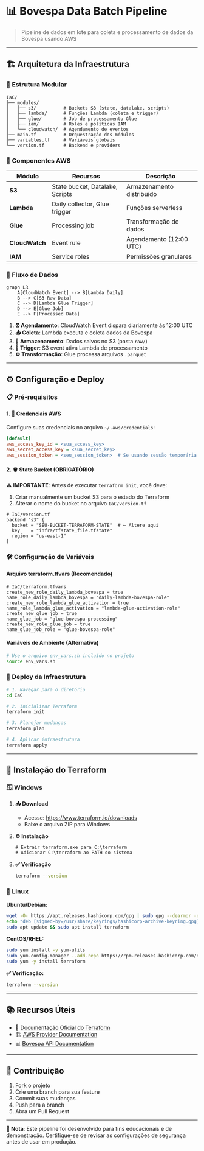 # 📊 Bovespa Data Batch Pipeline

> Pipeline de dados em lote para coleta e processamento de dados da Bovespa usando AWS

---

## 🏗️ Arquitetura da Infraestrutura

### 📁 Estrutura Modular

```
IaC/
├── modules/
│   ├── s3/          # Buckets S3 (state, datalake, scripts)
│   ├── lambda/      # Funções Lambda (coleta e trigger)
│   ├── glue/        # Job de processamento Glue
│   ├── iam/         # Roles e políticas IAM
│   └── cloudwatch/  # Agendamento de eventos
├── main.tf          # Orquestração dos módulos
├── variables.tf     # Variáveis globais
└── version.tf       # Backend e providers
```

### 🔧 Componentes AWS

| Módulo | Recursos | Descrição |
|--------|----------|----------|
| **S3** | State bucket, Datalake, Scripts | Armazenamento distribuído |
| **Lambda** | Daily collector, Glue trigger | Funções serverless |
| **Glue** | Processing job | Transformação de dados |
| **CloudWatch** | Event rule | Agendamento (12:00 UTC) |
| **IAM** | Service roles | Permissões granulares |

### 🔄 Fluxo de Dados

```mermaid
graph LR
    A[CloudWatch Event] --> B[Lambda Daily]
    B --> C[S3 Raw Data]
    C --> D[Lambda Glue Trigger]
    D --> E[Glue Job]
    E --> F[Processed Data]
```

1. **⏰ Agendamento**: CloudWatch Event dispara diariamente às 12:00 UTC
2. **📥 Coleta**: Lambda executa e coleta dados da Bovespa
3. **💾 Armazenamento**: Dados salvos no S3 (pasta `raw/`)
4. **🚀 Trigger**: S3 event ativa Lambda de processamento
5. **⚙️ Transformação**: Glue processa arquivos `.parquet`

---

## ⚙️ Configuração e Deploy

### 📋 Pré-requisitos

#### 1. 🔐 Credenciais AWS

Configure suas credenciais no arquivo `~/.aws/credentials`:

```ini
[default]
aws_access_key_id = <sua_access_key>
aws_secret_access_key = <sua_secret_key>
aws_session_token = <seu_session_token>  # Se usando sessão temporária
```

#### 2. 🪣 State Bucket (OBRIGATÓRIO)

**⚠️ IMPORTANTE**: Antes de executar `terraform init`, você deve:

1. Criar manualmente um bucket S3 para o estado do Terraform
2. Alterar o nome do bucket no arquivo `IaC/version.tf`

```hcl
# IaC/version.tf
backend "s3" {
  bucket = "SEU-BUCKET-TERRAFORM-STATE"  # ← Altere aqui
  key    = "infra/tfstate_file.tfstate"
  region = "us-east-1"
}
```

### 🛠️ Configuração de Variáveis

#### Arquivo terraform.tfvars (Recomendado)

```hcl
# IaC/terraform.tfvars
create_new_role_daily_lambda_bovespa = true
name_role_daily_lambda_bovespa = "daily-lambda-bovespa-role"
create_new_role_lambda_glue_activation = true
name_role_lambda_glue_activation = "lambda-glue-activation-role"
create_new_glue_job = true
name_glue_job = "glue-bovespa-processing"
create_new_role_glue_job = true
name_glue_job_role = "glue-bovespa-role"
```

#### Variáveis de Ambiente (Alternativa)

```bash
# Use o arquivo env_vars.sh incluído no projeto
source env_vars.sh
```

### 🚀 Deploy da Infraestrutura

```bash
# 1. Navegar para o diretório
cd IaC

# 2. Inicializar Terraform
terraform init

# 3. Planejar mudanças
terraform plan

# 4. Aplicar infraestrutura
terraform apply
```

---

## 🔧 Instalação do Terraform

### 🪟 Windows

1. **📥 Download**
   - Acesse: https://www.terraform.io/downloads
   - Baixe o arquivo ZIP para Windows

2. **⚙️ Instalação**
   ```cmd
   # Extrair terraform.exe para C:\terraform
   # Adicionar C:\terraform ao PATH do sistema
   ```

3. **✅ Verificação**
   ```cmd
   terraform --version
   ```

### 🐧 Linux

**Ubuntu/Debian:**
```bash
wget -O- https://apt.releases.hashicorp.com/gpg | sudo gpg --dearmor -o /usr/share/keyrings/hashicorp-archive-keyring.gpg
echo "deb [signed-by=/usr/share/keyrings/hashicorp-archive-keyring.gpg] https://apt.releases.hashicorp.com $(lsb_release -cs) main" | sudo tee /etc/apt/sources.list.d/hashicorp.list
sudo apt update && sudo apt install terraform
```

**CentOS/RHEL:**
```bash
sudo yum install -y yum-utils
sudo yum-config-manager --add-repo https://rpm.releases.hashicorp.com/RHEL/hashicorp.repo
sudo yum -y install terraform
```

**✅ Verificação:**
```bash
terraform --version
```

---

## 📚 Recursos Úteis

- 📖 [Documentação Oficial do Terraform](https://developer.hashicorp.com/terraform/tutorials/aws-get-started/install-cli)
- 🏗️ [AWS Provider Documentation](https://registry.terraform.io/providers/hashicorp/aws/latest/docs)
- 📊 [Bovespa API Documentation](https://www.b3.com.br/pt_br/market-data-e-indices/)

---

## 🤝 Contribuição

1. Fork o projeto
2. Crie uma branch para sua feature
3. Commit suas mudanças
4. Push para a branch
5. Abra um Pull Request

---

**📝 Nota**: Este pipeline foi desenvolvido para fins educacionais e de demonstração. Certifique-se de revisar as configurações de segurança antes de usar em produção.
